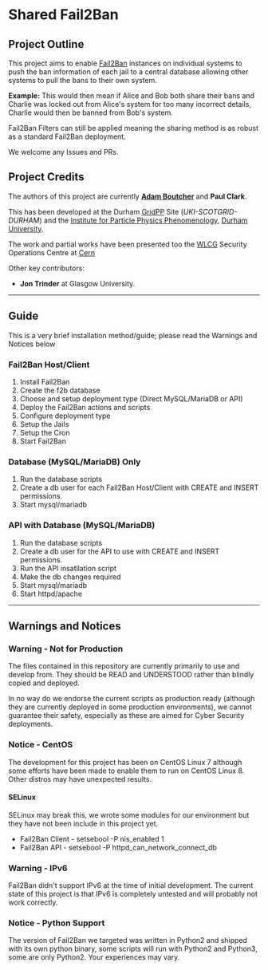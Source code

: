 # Shared Fail2Ban

## Project Outline

This project aims to enable [Fail2Ban](https://www.fail2ban.org/) instances on individual systems to push the ban information of each jail to a central database allowing other systems to pull the bans to their own system.

**Example:**
This would then mean if Alice and Bob both share their bans and Charlie was locked out from Alice's system for too many incorrect details, Charlie would then be banned from Bob's system.

Fail2Ban Filters can still be applied meaning the sharing method is as robust as a standard Fail2Ban deployment.

We welcome any Issues and PRs.

## Project Credits

The authors of this project are currently **[Adam Boutcher](https://www.aboutcher.co.uk)** and **Paul Clark**.

This has been developed at the Durham [GridPP](https://gridpp.ac.uk) Site (*UKI-SCOTGRID-DURHAM*) and the [Institute for Particle Physics Phenomenology](https://www.ippp.dur.ac.uk), [Durham University](https://dur.ac.uk).

The work and partial works have been presented too the [WLCG](https://wlcg.web.cern.ch/) Security Operations Centre at [Cern](https://home.cern/)

Other key contributors:
 - **Jon Trinder** at Glasgow University.


----

## Guide

This is a very brief installation method/guide; please read the Warnings and Notices below

### Fail2Ban Host/Client

1. Install Fail2Ban
2. Create the f2b database
3. Choose and setup deployment type (Direct MySQL/MariaDB or API)
4. Deploy the Fail2Ban actions and scripts
5. Configure deployment type
6. Setup the Jails
7. Setup the Cron
8. Start Fail2Ban

### Database (MySQL/MariaDB) Only

1. Run the database scripts
2. Create a db user for each Fail2Ban Host/Client with CREATE and INSERT permissions.
3. Start mysql/mariadb

### API with Database (MySQL/MariaDB)
1. Run the database scripts
2. Create a db user for the API to use with CREATE and INSERT permissions.
3. Run the API insatllation script
4. Make the db changes required
5. Start mysql/mariadb
6. Start httpd/apache


----

## Warnings and Notices

### Warning - Not for Production

The files contained in this repository are currently primarily to use and develop from. They should be READ and UNDERSTOOD rather than blindly copied and deployed.

In no way do we endorse the current scripts as production ready (although they are currently deployed in some production environments), we cannot guarantee their safety, especially as these are aimed for Cyber Security deployments.

### Notice - CentOS

The development for this project has been on CentOS Linux 7 although some efforts have been made to enable them to run on CentOS Linux 8. Other distros may have unexpected results.

#### SELinux

SELinux may break this, we wrote some modules for our environment but they have not been include in this project yet.
- Fail2Ban Client - setsebool -P nis_enabled 1
- Fail2Ban API - setsebool -P httpd_can_network_connect_db

### Warning - IPv6

Fail2Ban didn't support IPv6 at the time of initial development. The current state of this project is that IPv6 is completely untested and will probably not work correctly.

### Notice - Python Support

The version of Fail2Ban we targeted was written in Python2 and shipped with its own python binary, some scripts will run with Python2 and Python3, some are only Python2. Your experiences may vary.
